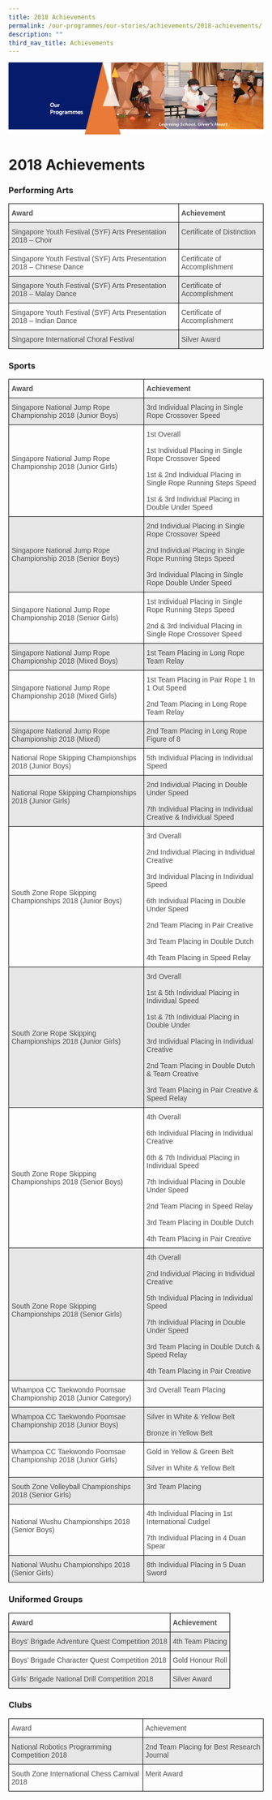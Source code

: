 ```yaml
---
title: 2018 Achievements
permalink: /our-programmes/our-stories/achievements/2018-achievements/
description: ""
third_nav_title: Achievements
---
```




![](/images/OurProgrammes.png)

2018 Achievements
=================

### Performing Arts

<style type="text/css">
.tg  {border-collapse:collapse;border-spacing:0;}
.tg td{border-color:black;border-style:solid;border-width:1px;font-family:Arial, sans-serif;font-size:14px;
  overflow:hidden;padding:10px 5px;word-break:normal;}
.tg th{border-color:black;border-style:solid;border-width:1px;font-family:Arial, sans-serif;font-size:14px;
  font-weight:normal;overflow:hidden;padding:10px 5px;word-break:normal;}
.tg .tg-q6nq{color:#4C4C4C;text-align:left;vertical-align:top}
.tg .tg-br2o{background-color:#E6E6E6;color:#4C4C4C;text-align:left;vertical-align:top}
.tg .tg-gpqx{color:#4C4C4C;font-weight:bold;text-align:left;vertical-align:top}
</style>
<table class="tg">
<thead>
  <tr>
    <th class="tg-gpqx">Award</th>
    <th class="tg-gpqx">Achievement</th>
  </tr>
</thead>
<tbody>
  <tr>
    <td class="tg-br2o">Singapore Youth Festival (SYF) Arts Presentation 2018 – Choir</td>
    <td class="tg-br2o">Certificate of Distinction</td>
  </tr>
  <tr>
    <td class="tg-q6nq">Singapore Youth Festival (SYF) Arts Presentation 2018 – Chinese Dance</td>
    <td class="tg-q6nq">Certificate of Accomplishment</td>
  </tr>
  <tr>
    <td class="tg-br2o">Singapore Youth Festival (SYF) Arts Presentation 2018 – Malay Dance</td>
    <td class="tg-br2o">Certificate of Accomplishment</td>
  </tr>
  <tr>
    <td class="tg-q6nq">Singapore Youth Festival (SYF) Arts Presentation 2018 – Indian Dance</td>
    <td class="tg-q6nq">Certificate of Accomplishment</td>
  </tr>
  <tr>
    <td class="tg-br2o">Singapore International Choral Festival</td>
    <td class="tg-br2o">Silver Award</td>
  </tr>
</tbody>
</table>


### Sports

<style type="text/css">
.tg  {border-collapse:collapse;border-spacing:0;}
.tg td{border-color:black;border-style:solid;border-width:1px;font-family:Arial, sans-serif;font-size:14px;
  overflow:hidden;padding:10px 5px;word-break:normal;}
.tg th{border-color:black;border-style:solid;border-width:1px;font-family:Arial, sans-serif;font-size:14px;
  font-weight:normal;overflow:hidden;padding:10px 5px;word-break:normal;}
.tg .tg-q6nq{color:#4C4C4C;text-align:left;vertical-align:top}
.tg .tg-br2o{background-color:#E6E6E6;color:#4C4C4C;text-align:left;vertical-align:top}
.tg .tg-gpqx{color:#4C4C4C;font-weight:bold;text-align:left;vertical-align:top}
</style>
<table class="tg">
<thead>
  <tr>
    <th class="tg-gpqx">Award</th>
    <th class="tg-gpqx">Achievement</th>
  </tr>
</thead>
<tbody>
  <tr>
    <td class="tg-br2o">Singapore National Jump Rope Championship 2018 (Junior Boys)</td>
    <td class="tg-br2o">3rd Individual Placing in Single Rope Crossover Speed</td>
  </tr>
  <tr>
    <td class="tg-q6nq"><br><br><br>Singapore National Jump Rope Championship 2018 (Junior Girls)</td>
    <td class="tg-q6nq">1st Overall<br><br>1st Individual Placing in Single Rope Crossover Speed<br><br>1st &amp; 2nd Individual Placing in Single Rope Running Steps Speed<br><br>1st &amp; 3rd Individual Placing in Double Under Speed</td>
  </tr>
  <tr>
    <td class="tg-br2o"><br><br><br>Singapore National Jump Rope Championship 2018 (Senior Boys)</td>
    <td class="tg-br2o">2nd Individual Placing in Single Rope Crossover Speed<br><br>2nd Individual Placing in Single Rope Running Steps Speed<br><br>3rd Individual Placing in Single Rope Double Under Speed</td>
  </tr>
  <tr>
    <td class="tg-q6nq"><br>Singapore National Jump Rope Championship 2018 (Senior Girls)</td>
    <td class="tg-q6nq">1st Individual Placing in Single Rope Running Steps Speed<br><br>2nd &amp; 3rd Individual Placing in Single Rope Crossover Speed</td>
  </tr>
  <tr>
    <td class="tg-br2o">Singapore National Jump Rope Championship 2018 (Mixed Boys)</td>
    <td class="tg-br2o">1st Team Placing in Long Rope Team Relay</td>
  </tr>
  <tr>
    <td class="tg-q6nq"><br>Singapore National Jump Rope Championship 2018 (Mixed Girls)</td>
    <td class="tg-q6nq">1st Team Placing in Pair Rope 1 In 1 Out Speed<br><br>2nd Team Placing in Long Rope Team Relay</td>
  </tr>
  <tr>
    <td class="tg-br2o">Singapore National Jump Rope Championship 2018 (Mixed)</td>
    <td class="tg-br2o">2nd Team Placing in Long Rope Figure of 8</td>
  </tr>
  <tr>
    <td class="tg-q6nq">National Rope Skipping Championships 2018 (Junior Boys)</td>
    <td class="tg-q6nq">5th Individual Placing in Individual Speed</td>
  </tr>
  <tr>
    <td class="tg-br2o"><br>National Rope Skipping Championships 2018 (Junior Girls)</td>
    <td class="tg-br2o">2nd Individual Placing in Double Under Speed<br><br>7th Individual Placing in Individual Creative &amp; Individual Speed</td>
  </tr>
  <tr>
    <td class="tg-q6nq"><br><br><br><br><br><br><br>South Zone Rope Skipping Championships 2018 (Junior Boys)</td>
    <td class="tg-q6nq">3rd Overall<br><br>2nd Individual Placing in Individual Creative<br><br>3rd Individual Placing in Individual Speed<br><br>6th Individual Placing in Double Under Speed<br><br>2nd Team Placing in Pair Creative<br><br>3rd Team Placing in Double Dutch<br><br>4th Team Placing in Speed Relay</td>
  </tr>
  <tr>
    <td class="tg-br2o"><br><br><br><br><br><br><br>South Zone Rope Skipping Championships 2018 (Junior Girls)</td>
    <td class="tg-br2o">3rd Overall<br><br>1st &amp; 5th Individual Placing in Individual Speed<br><br>1st &amp; 7th Individual Placing in Double Under<br><br>3rd Individual Placing in Individual Creative<br><br>2nd Team Placing in Double Dutch &amp; Team Creative<br><br>3rd Team Placing in Pair Creative &amp; Speed Relay</td>
  </tr>
  <tr>
    <td class="tg-q6nq"><br><br><br><br><br><br><br>South Zone Rope Skipping Championships 2018 (Senior Boys)</td>
    <td class="tg-q6nq">4th Overall<br><br>6th Individual Placing in Individual Creative<br><br>6th &amp; 7th Individual Placing in Individual Speed<br><br>7th Individual Placing in Double Under Speed<br><br>2nd Team Placing in Speed Relay<br><br>3rd Team Placing in Double Dutch<br><br>4th Team Placing in Pair Creative</td>
  </tr>
  <tr>
    <td class="tg-br2o"><br><br><br><br><br><br>South Zone Rope Skipping Championships 2018 (Senior Girls)</td>
    <td class="tg-br2o">4th Overall<br><br>2nd Individual Placing in Individual Creative<br><br>5th Individual Placing in Individual Speed<br><br>7th Individual Placing in Double Under Speed<br><br>3rd Team Placing in Double Dutch &amp; Speed Relay<br><br>4th Team Placing in Pair Creative</td>
  </tr>
  <tr>
    <td class="tg-q6nq">Whampoa CC Taekwondo Poomsae Championship 2018 (Junior Category)</td>
    <td class="tg-q6nq">3rd Overall Team Placing</td>
  </tr>
  <tr>
    <td class="tg-br2o">Whampoa CC Taekwondo Poomsae Championship 2018 (Junior Boys)</td>
    <td class="tg-br2o">Silver in White &amp; Yellow Belt<br><br>Bronze in Yellow Belt</td>
  </tr>
  <tr>
    <td class="tg-q6nq">Whampoa CC Taekwondo Poomsae Championship 2018 (Junior Girls)</td>
    <td class="tg-q6nq">Gold in Yellow &amp; Green Belt<br><br>Silver in White &amp; Yellow Belt</td>
  </tr>
  <tr>
    <td class="tg-br2o">South Zone Volleyball Championships 2018 (Senior Girls)</td>
    <td class="tg-br2o">3rd Team Placing</td>
  </tr>
  <tr>
    <td class="tg-q6nq"><br>National Wushu Championships 2018 (Senior Boys)</td>
    <td class="tg-q6nq">4th Individual Placing in 1st International Cudgel<br><br>7th Individual Placing in 4 Duan Spear</td>
  </tr>
  <tr>
    <td class="tg-br2o">National Wushu Championships 2018 (Senior Girls)</td>
    <td class="tg-br2o">8th Individual Placing in 5 Duan Sword</td>
  </tr>
</tbody>
</table>


### Uniformed Groups

<style type="text/css">
.tg  {border-collapse:collapse;border-spacing:0;}
.tg td{border-color:black;border-style:solid;border-width:1px;font-family:Arial, sans-serif;font-size:14px;
  overflow:hidden;padding:10px 5px;word-break:normal;}
.tg th{border-color:black;border-style:solid;border-width:1px;font-family:Arial, sans-serif;font-size:14px;
  font-weight:normal;overflow:hidden;padding:10px 5px;word-break:normal;}
.tg .tg-q6nq{color:#4C4C4C;text-align:left;vertical-align:top}
.tg .tg-br2o{background-color:#E6E6E6;color:#4C4C4C;text-align:left;vertical-align:top}
.tg .tg-gpqx{color:#4C4C4C;font-weight:bold;text-align:left;vertical-align:top}
</style>
<table class="tg">
<thead>
  <tr>
    <th class="tg-gpqx">Award</th>
    <th class="tg-gpqx">Achievement</th>
  </tr>
</thead>
<tbody>
  <tr>
    <td class="tg-br2o">Boys’ Brigade Adventure Quest Competition 2018</td>
    <td class="tg-br2o">4th Team Placing</td>
  </tr>
  <tr>
    <td class="tg-q6nq">Boys’ Brigade Character Quest Competition 2018</td>
    <td class="tg-q6nq">Gold Honour Roll</td>
  </tr>
  <tr>
    <td class="tg-br2o">Girls’ Brigade National Drill Competition 2018</td>
    <td class="tg-br2o">Silver Award</td>
  </tr>
</tbody>
</table>


### Clubs

<style type="text/css">
.tg  {border-collapse:collapse;border-spacing:0;}
.tg td{border-color:black;border-style:solid;border-width:1px;font-family:Arial, sans-serif;font-size:14px;
  overflow:hidden;padding:10px 5px;word-break:normal;}
.tg th{border-color:black;border-style:solid;border-width:1px;font-family:Arial, sans-serif;font-size:14px;
  font-weight:normal;overflow:hidden;padding:10px 5px;word-break:normal;}
.tg .tg-q6nq{color:#4C4C4C;text-align:left;vertical-align:top}
.tg .tg-br2o{background-color:#E6E6E6;color:#4C4C4C;text-align:left;vertical-align:top}
</style>
<table class="tg">
<thead>
  <tr>
    <th class="tg-q6nq">Award</th>
    <th class="tg-q6nq">Achievement</th>
  </tr>
</thead>
<tbody>
  <tr>
    <td class="tg-br2o">National Robotics Programming Competition 2018</td>
    <td class="tg-br2o">2nd Team Placing for Best Research Journal</td>
  </tr>
  <tr>
    <td class="tg-q6nq">South Zone International Chess Carnival 2018</td>
    <td class="tg-q6nq">Merit Award</td>
  </tr>
</tbody>
</table>
